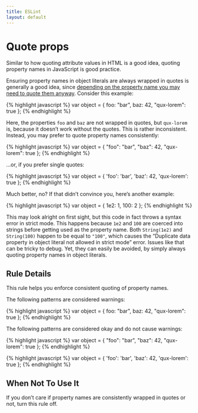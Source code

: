 ```yaml
---
title: ESLint
layout: default
---
```

# Quote props

Similar to how quoting attribute values in HTML is a good idea, quoting property names in JavaScript is good practice.

Ensuring property names in object literals are always wrapped in quotes is generally a good idea, since [depending on the property name you may need to quote them anyway](http://mathiasbynens.be/notes/javascript-properties). Consider this example:

{% highlight javascript %}
var object = {
    foo: "bar",
    baz: 42,
    "qux-lorem": true
};
{% endhighlight %}

Here, the properties `foo` and `baz` are not wrapped in quotes, but `qux-lorem` is, because it doesn’t work without the quotes. This is rather inconsistent. Instead, you may prefer to quote property names consistently:

{% highlight javascript %}
var object = {
    "foo": "bar",
    "baz": 42,
    "qux-lorem": true
};
{% endhighlight %}

…or, if you prefer single quotes:

{% highlight javascript %}
var object = {
    'foo': 'bar',
    'baz': 42,
    'qux-lorem': true
};
{% endhighlight %}

Much better, no? If that didn’t convince you, here’s another example:

{% highlight javascript %}
var object = {
    1e2: 1,
    100: 2
};
{% endhighlight %}

This may look alright on first sight, but this code in fact throws a syntax error in strict mode. This happens because `1e2` and `100` are coerced into strings before getting used as the property name. Both `String(1e2)` and `String(100)` happen to be equal to `"100"`, which causes the “Duplicate data property in object literal not allowed in strict mode” error. Issues like that can be tricky to debug. Yet, they can easily be avoided, by simply always quoting property names in object literals.

## Rule Details

This rule helps you enforce consistent quoting of property names.

The following patterns are considered warnings:

{% highlight javascript %}
var object = {
    foo: "bar",
    baz: 42,
    "qux-lorem": true
};
{% endhighlight %}

The following patterns are considered okay and do not cause warnings:

{% highlight javascript %}
var object = {
    "foo": "bar",
    "baz": 42,
    "qux-lorem": true
};
{% endhighlight %}

{% highlight javascript %}
var object = {
    'foo': 'bar',
    'baz': 42,
    'qux-lorem': true
};
{% endhighlight %}

## When Not To Use It

If you don’t care if property names are consistently wrapped in quotes or not, turn this rule off.

